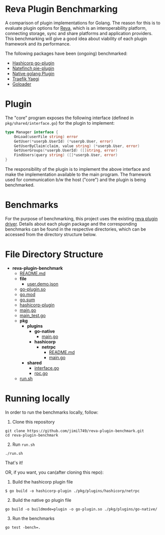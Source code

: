 # Reva Plugin Benchmarking

A comparison of plugin implementations for Golang. The reason for this is to evaluate plugin options for [Reva](https://github.com/cs3org/reva), which is an interoperability platform, connecting storage, sync and share platforms and application providers. This benchmarking will give a good idea about viability of each plugin framework and its performance.

The following packages have been (ongoing) benchmarked:
- [Hashicorp go-plugin](https://github.com/hashicorp/go-plugin)
- [Natefinch pie-plugin](https://github.com/natefinch/pie)
- [Native golang Plugin](https://golang.org/pkg/plugin/)
- [Traefik Yaegi](https://github.com/traefik/yaegi)
- [Goloader](https://github.com/pkujhd/goloader)

# Plugin

The "core" program exposes the following interface (defined in `pkg/shared/interface.go`) for the plugin to implement:

```go
type Manager interface {
	OnLoad(userFile string) error
	GetUser(*userpb.UserId) (*userpb.User, error)
	GetUserByClaim(claim, value string) (*userpb.User, error)
	GetUserGroups(*userpb.UserId) ([]string, error)
	FindUsers(query string) ([]*userpb.User, error)
}
```

The responsibility of the plugin is to implement the above interface and make the implementation available to the main program. The framework used for communication b/w the host ("core") and the plugin is being benchmarked.


 
# Benchmarks

For the purpose of benchmarking, this project uses the existing [reva plugin driver](https://github.com/cs3org/reva/tree/master/pkg/user/manager/json). Details about each plugin package and the corresponding benchmarks can be found in the respective directories, which can be accessed from the directory structure below.

# File Directory Structure
- __reva\-plugin\-benchmark__
   - [README.md](README.md)
   - __file__
     - [user.demo.json](file/user.demo.json)
   - [go\-plugin.so](go-plugin.so)
   - [go.mod](go.mod)
   - [go.sum](go.sum)
   - [hashicorp\-plugin](hashicorp-plugin)
   - [main.go](main.go)
   - [main\_test.go](main_test.go)
   - __pkg__
     - __plugins__
       - __go\-native__
         - [main.go](pkg/plugins/go-native/main.go)
       - __hashicorp__
         - __netrpc__
           - [README.md](pkg/plugins/hashicorp/netrpc/README.md)
           - [main.go](pkg/plugins/hashicorp/netrpc/main.go)
     - __shared__
       - [interface.go](pkg/shared/interface.go)
       - [rpc.go](pkg/shared/rpc.go)
   - [run.sh](run.sh)

# Running locally

In order to run the benchmarks locally, follow:

1. Clone this repository
```
git clone https://github.com/jimil749/reva-plugin-benchmark.git
cd reva-plugin-benchmark
```
2. Run `run.sh`
```
./run.sh
```

That's it!

OR, if you want, you can(after cloning this repo):

1. Build the hashicorp plugin file
```
$ go build -o hashicorp-plugin ./pkg/plugins/hashicorp/netrpc
```
2. Build the native go plugin file
```
go build -o buildmode=plugin -o go-plugin.so ./pkg/plugins/go-native/
```
3. Run the benchmarks
```
go test -bench=.
```